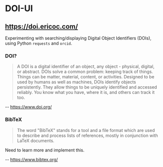 # DOI-UI
## https://doi.ericoc.com/

Experimenting with searching/displaying Digital Object Identifiers (DOIs),
using Python `requests` and `orcid`.

### DOI?
> A DOI is a digital identifier of an object, any object -
physical, digital, or abstract. DOIs solve a common problem:
keeping track of things. Things can be matter, material, content, or
activities. Designed to be used by humans as well as machines,
DOIs identify objects persistently. They allow things to be uniquely
identified and accessed reliably. You know what you have, where it is,
and others can track it too.

-- https://www.doi.org/

### BibTeX
> The word "BibTeX" stands for a tool and a file format which are used to
describe and process lists of references, mostly in conjunction with LaTeX documents.

Need to learn more and implement this.

-- https://www.bibtex.org/
